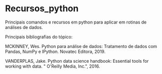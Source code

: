 # Recursos_python

Principais comandos e recursos em python para aplicar em rotinas de análises de dados.

Principais bibliografias do tópico:

MCKINNEY, Wes. Python para análise de dados: Tratamento de dados com Pandas, NumPy e IPython. Novatec Editora, 2019.

VANDERPLAS, Jake. Python data science handbook: Essential tools for working with data. " O'Reilly Media, Inc.", 2016.
